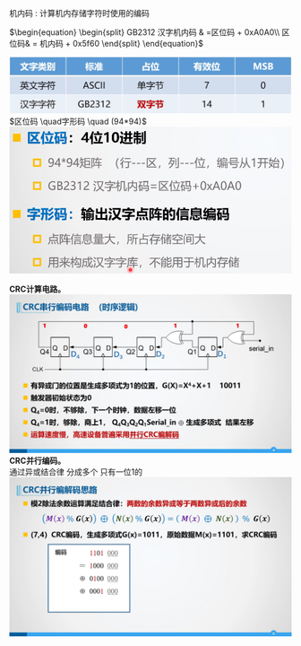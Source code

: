 机内码 : 计算机内存储字符时使用的编码<br>


$\begin{equation} 
\begin{split}
GB2312 汉字机内码 & =区位码 + 0xA0A0\\
		     区位码& = 机内码 + 0x5f60
\end{split}
\end{equation}$

![](../photo/Pasted%20image%2020240729172951.png)
  $区位码 \quad字形码 \quad (94*94)$
![](../photo/Pasted%20image%2020240729174823.png)

**CRC计算电路。**
![](../photo/Pasted%20image%2020240803104748.png)
**CRC并行编码。**<br>
通过异或结合律 分成多个 只有一位1的
![](../photo/Pasted%20image%2020240803105258.png)
